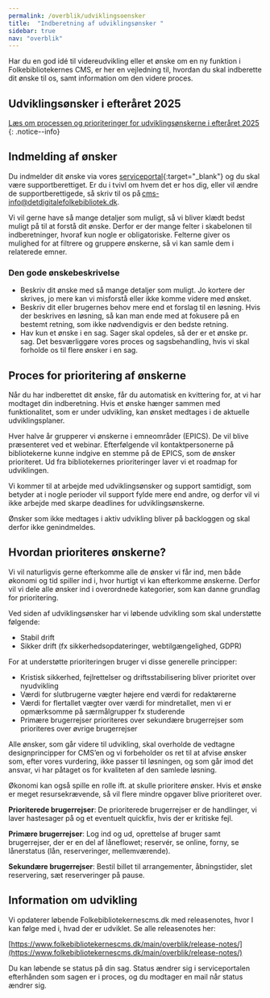 ```yaml
---
permalink: /overblik/udviklingsoensker
title:  "Indberetning af udviklingsønsker "
sidebar: true
nav: "overblik"
---
```


Har du en god idé til videreudvikling eller et ønske om en ny funktion i Folkebibliotekernes CMS, er her en vejledning til, hvordan du skal indberette dit ønske til os, samt information om den videre proces. 

## Udviklingsønsker i efteråret 2025

[Læs om processen og prioriteringer for udviklingsønskerne i efteråret 2025](https://www.folkebibliotekernescms.dk/main/overblik/udviklingsoensker/efteraar-2025) 
{: .notice--info}

## Indmelding af ønsker
Du indmelder dit ønske via vores [serviceportal](https://detdigitalefolkebibliotek.atlassian.net/servicedesk/customer/user/login?destination=portals){:target="_blank"} og du skal være supportberettiget. 
Er du i tvivl om hvem det er hos dig, eller vil ændre de supportberettigede, så skriv til os på [cms-info@detdigitalefolkebibliotek.dk](mailto:cms-info@detdigitalefolkebibliotek.dk).  

Vi vil gerne have så mange detaljer som muligt, så vi bliver klædt bedst muligt på til at forstå dit ønske. Derfor er der mange felter i skabelonen til indberetninger, hvoraf kun nogle er obligatoriske. 
Felterne giver os mulighed for at filtrere og gruppere ønskerne, så vi kan samle dem i relaterede emner. 

### Den gode ønskebeskrivelse
* Beskriv dit ønske med så mange detaljer som muligt. Jo kortere der skrives, jo mere kan vi misforstå eller ikke komme videre med ønsket.
* Beskriv dit eller brugernes behov mere end et forslag til en løsning. Hvis der beskrives en løsning, så kan man ende med at fokusere på en bestemt retning, som ikke nødvendigvis er den bedste retning.
* Hav kun et ønske i en sag. Sager skal opdeles, så der er et ønske pr. sag. Det besværliggøre vores proces og sagsbehandling, hvis vi skal forholde os til flere ønsker i en sag.

## Proces for prioritering af ønskerne
Når du har indberettet dit ønske, får du automatisk en kvittering for, at vi har modtaget din indberetning. Hvis et ønske hænger sammen med funktionalitet, som er under udvikling, kan ønsket medtages i de aktuelle udviklingsplaner.  

Hver halve år grupperer vi ønskerne i emneområder (EPICS). De vil blive præsenteret ved et webinar. Efterfølgende vil kontaktpersonerne på bibliotekerne kunne indgive en stemme på de EPICS, som de ønsker prioriteret. Ud fra bibliotekernes prioriteringer laver vi et roadmap for udviklingen.

Vi kommer til at arbejde med udviklingsønsker og support samtidigt, som betyder at i nogle perioder vil support fylde mere end andre, og derfor vil vi ikke arbejde med skarpe deadlines for udviklingsønskerne. 

Ønsker som ikke medtages i aktiv udvikling bliver på backloggen og skal derfor ikke genindmeldes. 

## Hvordan prioriteres ønskerne? 
Vi vil naturligvis gerne efterkomme alle de ønsker vi får ind, men både økonomi og tid spiller ind i, hvor hurtigt vi kan efterkomme ønskerne. Derfor vil vi dele alle ønsker ind i overordnede kategorier, som kan danne grundlag for prioritering.

Ved siden af udviklingsønsker har vi løbende udvikling som skal understøtte følgende: 
- Stabil drift  
- Sikker drift (fx sikkerhedsopdateringer, webtilgængelighed, GDPR)

For at understøtte prioriteringen bruger vi disse generelle principper:
- Kristisk sikkerhed, fejlrettelser og driftsstabilisering bliver prioritet over nyudvikling
- Værdi for slutbrugerne vægter højere end værdi for redaktørerne
- Værdi for flertallet vægter over værdi for mindretallet, men vi er opmærksomme på særmålgrupper fx studerende
- Primære brugerrejser prioriteres over sekundære brugerrejser som prioriteres over øvrige brugerrejser

Alle ønsker, som går videre til udvikling, skal overholde de vedtagne designprincipper for CMS’en og vi forbeholder os ret til at afvise ønsker som, efter vores vurdering, ikke passer til løsningen, og som går imod det ansvar, vi har påtaget os for kvaliteten af den samlede løsning.

Økonomi kan også spille en rolle ift. at skulle prioritere ønsker. Hvis et ønske er meget resursekrævende, så vil flere mindre opgaver blive prioriteret over.

**Prioriterede brugerrejser**: De prioriterede brugerrejser er de handlinger, vi laver hastesager på og et eventuelt quickfix, hvis der er kritiske fejl. 

**Primære brugerrejser**: Log ind og ud, oprettelse af bruger samt brugerrejser, der er en del af låneflowet; reservér, se online, forny, se lånerstatus (lån, reserveringer, mellemværende). 

**Sekundære brugerrejser**: Bestil billet til arrangementer, åbningstider, slet reservering, sæt reserveringer på pause. 

## Information om udvikling  
Vi opdaterer løbende Folkebibliotekernescms.dk med releasenotes, hvor I kan følge med i, hvad der er udviklet. Se alle releasenotes her:  

[https://www.folkebibliotekernescms.dk/main/overblik/release-notes/](https://www.folkebibliotekernescms.dk/main/overblik/release-notes/)

Du kan løbende se status på din sag. Status ændrer sig i serviceportalen efterhånden som sagen er i proces, og du modtager en mail når status ændrer sig. 
